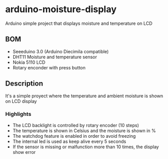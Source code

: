 # arduino-moisture-display
Arduino simple project that displays moisture and temperature on LCD

## BOM
- Seeeduino 3.0 (Arduino Diecimila compatible)
- DHT11 Moisture and temperature sensor
- Nokia 5110 LCD
- Rotary enconder with press button

## Description
It's a simple proyect where the temperature and ambient moisture is shown on LCD display
### Highlights
- The LCD backlight is controlled by rotary encoder (10 steps)
- The temperature is shown in Celsius and the moisture is shown in %
- The watchdog feature is enabled in order to avoid freezing
- The internal led is used as keep alive every 5 seconds
- If the sensor is missing or malfunction more than 10 times, the display show error

